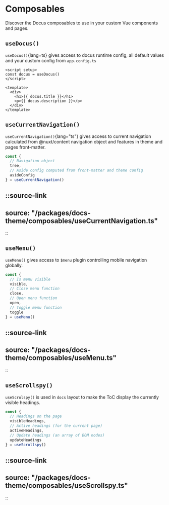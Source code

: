 # Composables

Discover the Docus composables to use in your custom Vue components and pages.

## `useDocus()`

`useDocus()`{lang=ts} gives access to docus runtime config, all default values and your custom config from `app.config.ts`

```vue
<script setup>
const docus = useDocus()
</script>

<template>
  <div>
    <h1>{{ docus.title }}</h1>
    <p>{{ docus.description }}</p>
  </div>
</template>
```

## `useCurrentNavigation()`

`useCurrentNavigation()`{lang="ts"} gives access to current navigation calculated from @nuxt/content navigation object and features in theme and pages front-matter.

```ts
const {
  // Navigation object
  tree,
  // Aside config computed from front-matter and theme config
  asideConfig
} = useCurrentNavigation()
```

::source-link
---
source: "/packages/docs-theme/composables/useCurrentNavigation.ts"
---
::

## `useMenu()`

`useMenu()` gives access to `$menu` plugin controlling mobile navigation globally.

```ts
const {
  // Is menu visible
  visible,
  // Close menu function
  close,
  // Open menu function
  open,
  // Toggle menu function
  toggle
} = useMenu()
```

::source-link
---
source: "/packages/docs-theme/composables/useMenu.ts"
---
::

## `useScrollspy()`

`useScrolspy()` is used in `docs` layout to make the ToC display the currently visible headings.

```ts
const {
  // Headings on the page
  visibleHeadings,
  // Active headings (for the current page)
  activeHeadings,
  // Update headings (an array of DOM nodes)
  updateHeadings
} = useScrollspy()
```

::source-link
---
source: "/packages/docs-theme/composables/useScrollspy.ts"
---
::
